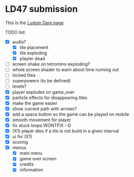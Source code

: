 # LD47 submission

This is the [Ludum Dare page](https://ldjam.com/events/ludum-dare/47/$223139).

TODO list:
 * [x] audio?
   * [x] tile placement
   * [x] tile exploding
   * [x] playier dead
 * [ ] screen shake on tetromino exploding?
 * [ ] whole screen shader to warn about time running out
 * [ ] locked tiles
 * [ ] superpowers (to be defined)
 * [ ] levels?
 * [x] player explodes on game_over
 * [x] particle effects for disappearing tiles
 * [x] make the game easier
 * [x] show current path with arrows?
 * [x] add a space button so the game can be played on mobile
 * [x] smooth movement for player
 * [x] fix stuck loops WONTFIX :-D
 * [x] (X1) player dies if a tile is not build in a given interval
 * [x] ui for (X1)
 * [x] scoring
 * [x] menus
   * [x] main menu
   * [x] game over screen
   * [x] credits
   * [x] information
